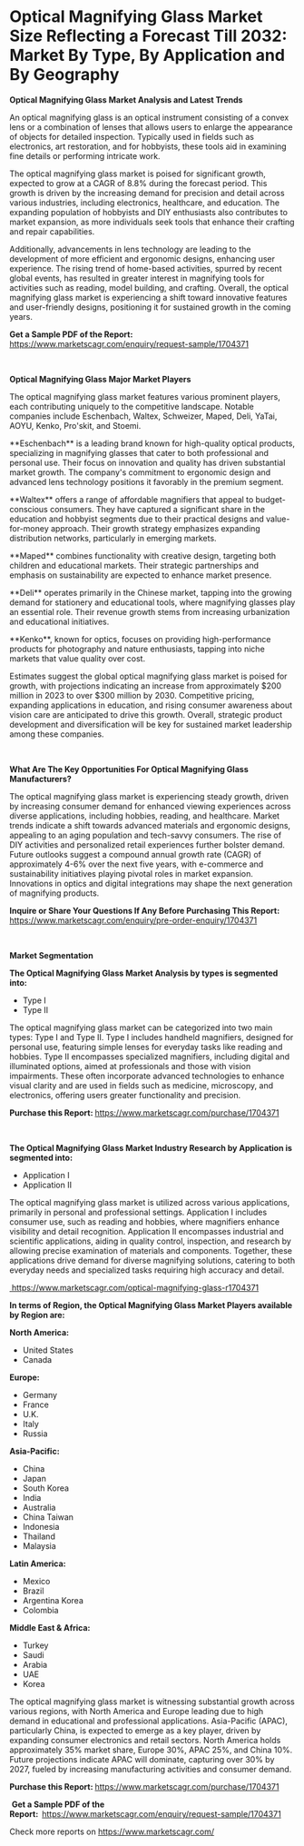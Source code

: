 <p><h1>Optical Magnifying Glass Market Size Reflecting a Forecast Till 2032: Market By Type, By Application and By Geography</h1></p><p><strong>Optical Magnifying Glass Market Analysis and Latest Trends</strong></p>
<p><p>An optical magnifying glass is an optical instrument consisting of a convex lens or a combination of lenses that allows users to enlarge the appearance of objects for detailed inspection. Typically used in fields such as electronics, art restoration, and for hobbyists, these tools aid in examining fine details or performing intricate work.</p><p>The optical magnifying glass market is poised for significant growth, expected to grow at a CAGR of 8.8% during the forecast period. This growth is driven by the increasing demand for precision and detail across various industries, including electronics, healthcare, and education. The expanding population of hobbyists and DIY enthusiasts also contributes to market expansion, as more individuals seek tools that enhance their crafting and repair capabilities.</p><p>Additionally, advancements in lens technology are leading to the development of more efficient and ergonomic designs, enhancing user experience. The rising trend of home-based activities, spurred by recent global events, has resulted in greater interest in magnifying tools for activities such as reading, model building, and crafting. Overall, the optical magnifying glass market is experiencing a shift toward innovative features and user-friendly designs, positioning it for sustained growth in the coming years.</p></p>
<p><strong>Get a Sample PDF of the Report:&nbsp;</strong> <a href="https://www.marketscagr.com/enquiry/request-sample/1704371?utm_campaign=2822&utm_medium=2&utm_source=Github&utm_content=ia&utm_term=27032025&utm_id=optical-magnifying-glass">https://www.marketscagr.com/enquiry/request-sample/1704371</a></p>
<p>&nbsp;</p>
<p><strong>Optical Magnifying Glass Major Market Players</strong></p>
<p><p>The optical magnifying glass market features various prominent players, each contributing uniquely to the competitive landscape. Notable companies include Eschenbach, Waltex, Schweizer, Maped, Deli, YaTai, AOYU, Kenko, Pro'skit, and Stoemi. </p><p>**Eschenbach** is a leading brand known for high-quality optical products, specializing in magnifying glasses that cater to both professional and personal use. Their focus on innovation and quality has driven substantial market growth. The company's commitment to ergonomic design and advanced lens technology positions it favorably in the premium segment.</p><p>**Waltex** offers a range of affordable magnifiers that appeal to budget-conscious consumers. They have captured a significant share in the education and hobbyist segments due to their practical designs and value-for-money approach. Their growth strategy emphasizes expanding distribution networks, particularly in emerging markets.</p><p>**Maped** combines functionality with creative design, targeting both children and educational markets. Their strategic partnerships and emphasis on sustainability are expected to enhance market presence. </p><p>**Deli** operates primarily in the Chinese market, tapping into the growing demand for stationery and educational tools, where magnifying glasses play an essential role. Their revenue growth stems from increasing urbanization and educational initiatives.</p><p>**Kenko**, known for optics, focuses on providing high-performance products for photography and nature enthusiasts, tapping into niche markets that value quality over cost.</p><p>Estimates suggest the global optical magnifying glass market is poised for growth, with projections indicating an increase from approximately $200 million in 2023 to over $300 million by 2030. Competitive pricing, expanding applications in education, and rising consumer awareness about vision care are anticipated to drive this growth. Overall, strategic product development and diversification will be key for sustained market leadership among these companies.</p></p>
<p>&nbsp;</p>
<p><strong>What Are The Key Opportunities For Optical Magnifying Glass Manufacturers?</strong></p>
<p><p>The optical magnifying glass market is experiencing steady growth, driven by increasing consumer demand for enhanced viewing experiences across diverse applications, including hobbies, reading, and healthcare. Market trends indicate a shift towards advanced materials and ergonomic designs, appealing to an aging population and tech-savvy consumers. The rise of DIY activities and personalized retail experiences further bolster demand. Future outlooks suggest a compound annual growth rate (CAGR) of approximately 4-6% over the next five years, with e-commerce and sustainability initiatives playing pivotal roles in market expansion. Innovations in optics and digital integrations may shape the next generation of magnifying products.</p></p>
<p><strong>Inquire or Share Your Questions If Any Before Purchasing This Report:</strong> <a href="https://www.marketscagr.com/enquiry/pre-order-enquiry/1704371?utm_campaign=2822&utm_medium=2&utm_source=Github&utm_content=ia&utm_term=27032025&utm_id=optical-magnifying-glass">https://www.marketscagr.com/enquiry/pre-order-enquiry/1704371</a></p>
<p>&nbsp;</p>
<p><strong>Market Segmentation</strong></p>
<p><strong>The Optical Magnifying Glass Market Analysis by types is segmented into:</strong></p>
<p><ul><li>Type I</li><li>Type II</li></ul></p>
<p><p>The optical magnifying glass market can be categorized into two main types: Type I and Type II. Type I includes handheld magnifiers, designed for personal use, featuring simple lenses for everyday tasks like reading and hobbies. Type II encompasses specialized magnifiers, including digital and illuminated options, aimed at professionals and those with vision impairments. These often incorporate advanced technologies to enhance visual clarity and are used in fields such as medicine, microscopy, and electronics, offering users greater functionality and precision.</p></p>
<p><strong>Purchase this Report:&nbsp;</strong><a href="https://www.marketscagr.com/purchase/1704371?utm_campaign=2822&utm_medium=2&utm_source=Github&utm_content=ia&utm_term=27032025&utm_id=optical-magnifying-glass">https://www.marketscagr.com/purchase/1704371</a></p>
<p>&nbsp;</p>
<p><strong>The Optical Magnifying Glass Market Industry Research by Application is segmented into:</strong></p>
<p><ul><li>Application I</li><li>Application II</li></ul></p>
<p><p>The optical magnifying glass market is utilized across various applications, primarily in personal and professional settings. Application I includes consumer use, such as reading and hobbies, where magnifiers enhance visibility and detail recognition. Application II encompasses industrial and scientific applications, aiding in quality control, inspection, and research by allowing precise examination of materials and components. Together, these applications drive demand for diverse magnifying solutions, catering to both everyday needs and specialized tasks requiring high accuracy and detail.</p></p>
<p><a href="https://www.marketscagr.com/optical-magnifying-glass-r1704371?utm_campaign=2822&utm_medium=2&utm_source=Github&utm_content=ia&utm_term=27032025&utm_id=optical-magnifying-glass">&nbsp;https://www.marketscagr.com/optical-magnifying-glass-r1704371</a></p>
<p><strong>In terms of Region, the Optical Magnifying Glass Market Players available by Region are:</strong></p>
<p>
    <p> <strong> North America: </strong>
        <ul>
            <li>United States</li>
            <li>Canada</li>
        </ul>
        </p> 
    <p> <strong> Europe: </strong>
        <ul>
            <li>Germany</li>
            <li>France</li>
            <li>U.K.</li>
            <li>Italy</li>
            <li>Russia</li>
        </ul>
        </p> 
    <p> <strong> Asia-Pacific: </strong>
        <ul>
            <li>China</li>
            <li>Japan</li>
            <li>South Korea</li>
            <li>India</li>
            <li>Australia</li>
            <li>China Taiwan</li>
            <li>Indonesia</li>
            <li>Thailand</li>
            <li>Malaysia</li>
        </ul>
        </p> 
    <p> <strong> Latin America: </strong>
        <ul>
            <li>Mexico</li>
            <li>Brazil</li>
            <li>Argentina Korea</li>
            <li>Colombia</li>
        </ul>
        </p> 
    <p> <strong> Middle East & Africa: </strong>
        <ul>
            <li>Turkey</li>
            <li>Saudi</li>
            <li>Arabia</li>
            <li>UAE</li>
            <li>Korea</li>
        </ul>
    </p>
    </p>
<p><p>The optical magnifying glass market is witnessing substantial growth across various regions, with North America and Europe leading due to high demand in educational and professional applications. Asia-Pacific (APAC), particularly China, is expected to emerge as a key player, driven by expanding consumer electronics and retail sectors. North America holds approximately 35% market share, Europe 30%, APAC 25%, and China 10%. Future projections indicate APAC will dominate, capturing over 30% by 2027, fueled by increasing manufacturing activities and consumer demand.</p></p>
<p><strong>Purchase this Report: </strong><a href="https://www.marketscagr.com/purchase/1704371?utm_campaign=2822&utm_medium=2&utm_source=Github&utm_content=ia&utm_term=27032025&utm_id=optical-magnifying-glass">https://www.marketscagr.com/purchase/1704371</a></p>
<p>&nbsp;<strong>Get a Sample PDF of the Report:&nbsp;&nbsp;</strong><a href="https://www.marketscagr.com/enquiry/request-sample/1704371?utm_campaign=2822&utm_medium=2&utm_source=Github&utm_content=ia&utm_term=27032025&utm_id=optical-magnifying-glass">https://www.marketscagr.com/enquiry/request-sample/1704371</a></p>
<p><strong></strong></p>
<p>Check more reports on <a href="https://www.marketscagr.com/?utm_campaign=2822&utm_medium=2&utm_source=Github&utm_content=ia&utm_term=27032025&utm_id=optical-magnifying-glass">https://www.marketscagr.com/</a></p>